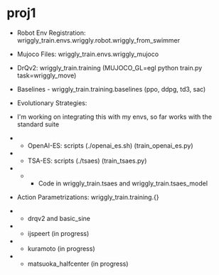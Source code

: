 # proj1

- Robot Env Registration: wriggly_train.envs.wriggly.robot.wriggly_from_swimmer

- Mujoco Files: wriggly_train.envs.wriggly_mujoco

- DrQv2: wriggly_train.training (MUJOCO_GL=egl python train.py task=wriggly_move)

- Baselines - wriggly_train.training.baselines (ppo, ddpg, td3, sac)

- Evolutionary Strategies: 
- I'm working on integrating this with my envs, so far works with the standard suite
- - OpenAI-ES: scripts (./openai_es.sh) (train_openai_es.py)
- - TSA-ES: scripts (./tsaes) (train_tsaes.py)
- - - Code in wriggly_train.tsaes and wriggly_train.tsaes_model

- Action Parametrizations: wriggly_train.training.{}
- - drqv2 and basic_sine
- - ijspeert (in progress)
- - kuramoto (in progress)
- - matsuoka_halfcenter (in progress)